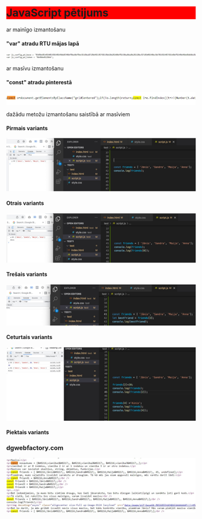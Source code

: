 <!DOCTYPE html>
<html>
<head>

</head>
<body>

<h1 style="background-color:rgb(255, 0, 0);">JavaScript pētijums</h1>
<p>ar mainīgo izmantošanu</p>
<h4>"var" atradu RTU mājas lapā</h4>
<img src="var.jpg" >

<p>ar masīvu izmantošanu</p>
<h4>"const" atradu pinterestā</h4>
<img src="const.jpg">

<p>dažādu metožu izmantošanu saistībā ar masīviem</p>
<h4>Pirmais variants </h4>
<img src="pirma.jpg">

<h4>Otrais variants </h4>
<img src="otrais.jpg">

<h4>Trešais variants </h4>
<img src="tresa.jpg">

<h4>Ceturtais variants </h4>
<img src="ceturta.jpg">

<h4>Piektais variants </h4>
<h3>dgwebfactory.com</h3>
<img src="piektais.jpg">
</body>
</html>